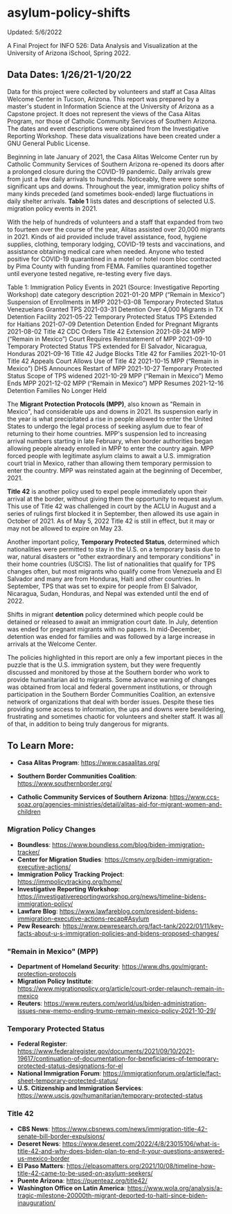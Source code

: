 # asylum-policy-shifts
  Updated: 5/6/2022

A Final Project for INFO 526: Data Analysis and Visualization at the University of Arizona iSchool, Spring 2022.

## Data Dates: 1/26/21-1/20/22

Data for this project were collected by volunteers and staff at Casa Alitas Welcome Center in Tucson, Arizona. This report was prepared by a master's student in Information Science at the University of Arizona as a Capstone project. It does not represent the views of the Casa Alitas Program, nor those of Catholic Community Services of Southern Arizona. The dates and event descriptions were obtained from the Investigative Reporting Workshop. These data visualizations have been created under a GNU General Public License. 

Beginning in late January of 2021, the Casa Alitas Welcome Center run by Catholic Community Services of Southern Arizona re-opened its doors after a prolonged closure during the COVID-19 pandemic. Daily arrivals grew from just a few daily arrivals to hundreds. Noticeably, there were some significant ups and downs. Throughout the year, immigration policy shifts of many kinds preceded (and sometimes book-ended) large fluctuations in daily shelter arrivals. **Table 1** lists dates and descriptions of selected U.S. migration policy events in 2021. 

With the help of hundreds of volunteers and a staff that expanded from two to fourteen over the course of the year, Alitas assisted over 20,000 migrants in 2021. Kinds of aid provided include travel assistance, food, hygiene supplies, clothing, temporary lodging, COVID-19 tests and vaccinations, and assistance obtaining medical care when needed. Anyone who tested positive for COVID-19 quarantined in a motel or hotel room bloc contracted by Pima County with funding from FEMA. Families quarantined together until everyone tested negative, re-testing every five days.

Table 1: Immigration Policy Events in 2021 (Source: Investigative Reporting Workshop)
date	    category	                description
2021-01-20	MPP (“Remain in Mexico”)	Suspension of Enrollments in MPP
2021-03-08	Temporary Protected Status	Venezuelans Granted TPS
2021-03-31	Detention	                Over 4,000 Migrants in TX Detention Facility
2021-05-22	Temporary Protected Status	TPS Extended for Haitians
2021-07-09	Detention	                Detention Ended for Pregnant Migrants
2021-08-02	Title 42	                CDC Orders Title 42 Extension
2021-08-24	MPP (“Remain in Mexico”)	Court Requires Reinstatement of MPP
2021-09-10	Temporary Protected Status	TPS extended for El Salvador, Nicaragua, Honduras
2021-09-16	Title 42	                Judge Blocks Title 42 for Families
2021-10-01	Title 42	                Appeals Court Allows Use of Title 42
2021-10-15	MPP (“Remain in Mexico”)	DHS Announces Restart of MPP
2021-10-27	Temporary Protected Status	Scope of TPS widened
2021-10-29	MPP (“Remain in Mexico”)	Memo Ends MPP
2021-12-02	MPP (“Remain in Mexico”)	MPP Resumes
2021-12-16	Detention	                Families No Longer Held

The **Migrant Protection Protocols (MPP)**, also known as "Remain in Mexico", had considerable ups and downs in 2021. Its suspension early in the year is what precipitated a rise in people allowed to enter the United States to undergo the legal process of seeking asylum due to fear of returning to their home countries. MPP's suspension led to increasing arrival numbers starting in late February, when border authorities began allowing people already enrolled in MPP to enter the country again. MPP forced people with legitimate asylum claims to await a U.S. immigration court trial in Mexico, rather than allowing them temporary permission to enter the country. MPP was reinstated again at the beginning of December, 2021. 

**Title 42** is another policy used to expel people immediately upon their arrival at the border, without giving them the opportunity to request asylum. This use of Title 42 was challenged in court by the ACLU in August and a series of rulings first blocked it in September, then allowed its use again in October of 2021. As of May 5, 2022 Title 42 is still in effect, but it may or may not be allowed to expire on May 23. 

Another important policy, **Temporary Protected Status**, determined which nationalities were permitted to stay in the U.S. on a temporary basis due to war, natural disasters or "other extraordinary and temporary conditions" in their home countries (USCIS). The list of nationalities that qualify for TPS changes often, but most migrants who qualify come from Venezuela and El Salvador and many are from Honduras, Haiti and other countries. In September, TPS that was set to expire for people from El Salvador, Nicaragua, Sudan, Honduras, and Nepal was extended until the end of 2022.

Shifts in migrant **detention** policy determined which people could be detained or released to await an immigration court date. In July, detention was ended for pregnant migrants with no papers. In mid-December, detention was ended for families and was followed by a large increase in arrivals at the Welcome Center. 

The policies highlighted in this report are only a few important pieces in the puzzle that is the U.S. immigration system, but they were frequently discussed and monitored by those at the Southern border who work to provide humanitarian aid to migrants. Some advance warning of changes was obtained from local and federal government institutions, or through participation in the Southern Border Communities Coalition, an extensive network of organizations that deal with border issues. Despite these ties providing some access to information, the ups and downs were bewildering, frustrating and sometimes chaotic for volunteers and shelter staff. It was all of that, in addition to being truly dangerous for migrants.

## To Learn More:

- **Casa Alitas Program**: https://www.casaalitas.org/

- **Southern Border Communities Coalition**: https://www.southernborder.org/

- **Catholic Community Services of Southern Arizona**: https://www.ccs-soaz.org/agencies-ministries/detail/alitas-aid-for-migrant-women-and-children


### Migration Policy Changes

- **Boundless**: https://www.boundless.com/blog/biden-immigration-tracker/
- **Center for Migration Studies**: https://cmsny.org/biden-immigration-executive-actions/
- **Immigration Policy Tracking Project**: https://immpolicytracking.org/home/
- **Investigative Reporting Workshop**: https://investigativereportingworkshop.org/news/timeline-bidens-immigration-policy/
- **Lawfare Blog**: https://www.lawfareblog.com/president-bidens-immigration-executive-actions-recap#Asylum
- **Pew Research**: https://www.pewresearch.org/fact-tank/2022/01/11/key-facts-about-u-s-immigration-policies-and-bidens-proposed-changes/


### "Remain in Mexico" (MPP)

- **Department of Homeland Security**: https://www.dhs.gov/migrant-protection-protocols
- **Migration Policy Institute**: https://www.migrationpolicy.org/article/court-order-relaunch-remain-in-mexico
- **Reuters**: https://www.reuters.com/world/us/biden-administration-issues-new-memo-ending-trump-remain-mexico-policy-2021-10-29/


### Temporary Protected Status

- **Federal Register**: https://www.federalregister.gov/documents/2021/09/10/2021-19617/continuation-of-documentation-for-beneficiaries-of-temporary-protected-status-designations-for-el
- **National Immigration Forum**: https://immigrationforum.org/article/fact-sheet-temporary-protected-status/
- **U.S. Citizenship and Immigration Services**: https://www.uscis.gov/humanitarian/temporary-protected-status


### Title 42

- **CBS News**: https://www.cbsnews.com/news/immigration-title-42-senate-bill-border-expulsions/
- **Deseret News**: https://www.deseret.com/2022/4/8/23015106/what-is-title-42-and-why-does-biden-plan-to-end-it-your-questions-answered-us-mexico-border
- **El Paso Matters**: https://elpasomatters.org/2021/10/08/timeline-how-title-42-came-to-be-used-on-asylum-seekers/
- **Puente Arizona**: https://puenteaz.org/title42/
- **Washington Office on Latin America**: https://www.wola.org/analysis/a-tragic-milestone-20000th-migrant-deported-to-haiti-since-biden-inauguration/
